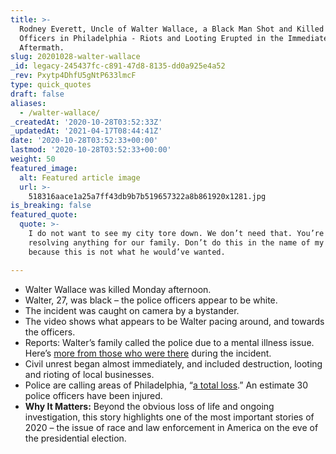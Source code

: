 ```yaml
---
title: >-
  Rodney Everett, Uncle of Walter Wallace, a Black Man Shot and Killed by Police
  Officers in Philadelphia - Riots and Looting Erupted in the Immediate
  Aftermath.
slug: 20201028-walter-wallace
_id: legacy-245437fc-c891-47d8-8135-dd0a925e4a52
_rev: Pxytp4DhfU5gNtP633lmcF
type: quick_quotes
draft: false
aliases:
  - /walter-wallace/
_createdAt: '2020-10-28T03:52:33Z'
_updatedAt: '2021-04-17T08:44:41Z'
date: '2020-10-28T03:52:33+00:00'
lastmod: '2020-10-28T03:52:33+00:00'
weight: 50
featured_image:
  alt: Featured article image
  url: >-
    518316aace1a25a7ff43db9b7b519657322a8b861920x1281.jpg
is_breaking: false
featured_quote:
  quote: >-
    I do not want to see my city tore down. We don’t need that. You’re not
    resolving anything for our family. Don’t do this in the name of my nephew
    because this is not what he would’ve wanted.

---
```

* Walter Wallace was killed Monday afternoon.
* Walter, 27, was black – the police officers appear to be white.
* The incident was caught on camera by a bystander.
* The video shows what appears to be Walter pacing around, and towards the officers.
* Reports: Walter’s family called the police due to a mental illness issue. Here’s [more from those who were there](https://philadelphia.cbslocal.com/2020/10/27/walter-wallace-jr-s-family-pleads-for-end-to-unrest-following-deadly-police-shooting/) during the incident.
* Civil unrest began almost immediately, and included destruction, looting and rioting of local businesses.
* Police are calling areas of Philadelphia, “[a total loss](https://philadelphia.cbslocal.com/2020/10/27/looting-continues-for-2nd-night-in-philadelphia-following-fatal-police-shooting-of-walter-wallace-jr/).” An estimate 30 police officers have been injured.
* **Why It Matters:** Beyond the obvious loss of life and ongoing investigation, this story highlights one of the most important stories of 2020 – the issue of race and law enforcement in America on the eve of the presidential election.